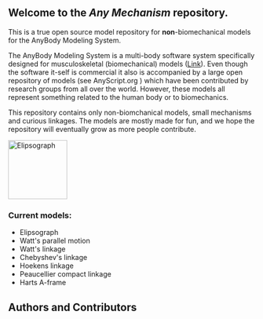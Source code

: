 ## Welcome to the _Any Mechanism_ repository.

This is a true open source model repository for **non**-biomechanical models for the AnyBody Modeling System. 

The AnyBody Modeling System is a multi-body software system specifically designed for musculoskeletal (biomechanical) models ([Link](http://www.anybodytech.com/)). Even though the software it-self is commercial it also is accompanied by a large open repository of models (see AnyScript.org ) which have been contributed by research groups from all over the world. However, these models all represent something related to the human body or to biomechanics. 

This repository contains only non-biomchanical models, small mechanisms and curious linkages. The models are mostly made for fun, and we hope the repository will eventually grow as more people contribute. 

<img src="https://user-images.githubusercontent.com/1038978/27181037-18686a7c-51d6-11e7-9a74-5f240b86c354.gif" alt="Elipsograph"  style="height: 120px;"/>

### Current models:
* Elipsograph
* Watt's parallel motion
* Watt's linkage
* Chebyshev's linkage
* Hoekens linkage
* Peaucellier compact linkage
* Harts A-frame


## Authors and Contributors
